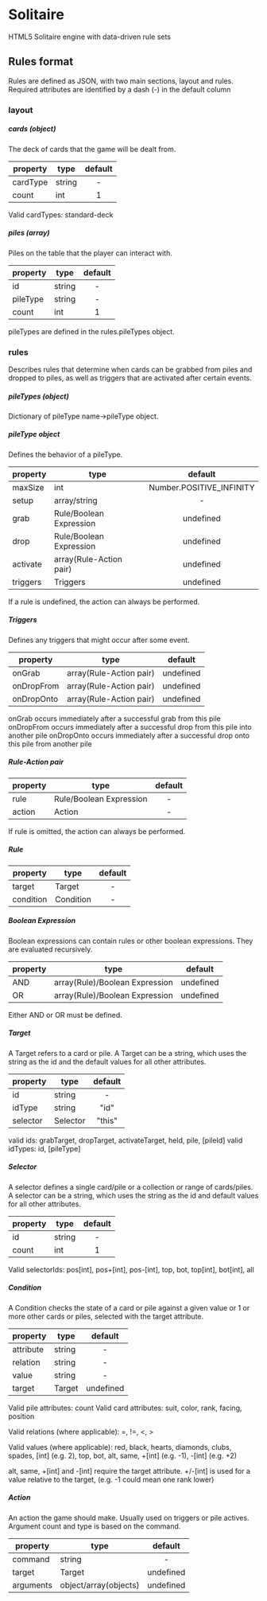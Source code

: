 # Solitaire
HTML5 Solitaire engine with data-driven rule sets


## Rules format
Rules are defined as JSON, with two main sections, layout and rules.
Required attributes are identified by a dash (-) in the default column

### layout

##### cards (object)
The deck of cards that the game will be dealt from.

| property | type   | default |
|----------|--------|:-------:|
| cardType | string |    -    |
| count    | int    |    1    |

Valid cardTypes: standard-deck

##### piles (array)
Piles on the table that the player can interact with.

| property | type   | default |
|----------|--------|:-------:|
| id       | string |    -    |
| pileType | string |    -    |
| count    | int    |    1    |

pileTypes are defined in the rules.pileTypes object.

### rules

Describes rules that determine when cards can be grabbed from piles and dropped
to piles, as well as triggers that are activated after certain events.

##### pileTypes (object)
Dictionary of pileType name->pileType object.

##### pileType object

Defines the behavior of a pileType.

| property | type         |          default         |
|----------|--------------|:------------------------:|
| maxSize  | int          | Number.POSITIVE_INFINITY |
| setup    | array/string |             -            |
| grab     | Rule/Boolean Expression |         undefined        |
| drop     | Rule/Boolean Expression |         undefined        |
| activate | array(Rule-Action pair) |       undefined       |
| triggers | Triggers     |         undefined        |

If a rule is undefined, the action can always be performed.


##### Triggers

Defines any triggers that might occur after some event.

| property   | type        | default |
|------------|-------------|:-------:|
| onGrab     | array(Rule-Action pair) | undefined |
| onDropFrom | array(Rule-Action pair) | undefined |
| onDropOnto | array(Rule-Action pair) | undefined |

onGrab occurs immediately after a successful grab from this pile
onDropFrom occurs immediately after a successful drop from this pile into another pile
onDropOnto occurs immediately after a successful drop onto this pile from another pile

##### Rule-Action pair

| property | type   | default |
|----------|--------|:-------:|
| rule     | Rule/Boolean Expression   |    -    |
| action   | Action                    |    -    |

If rule is omitted, the action can always be performed.

##### Rule

| property  | type      | default |
|-----------|-----------|:-------:|
| target    | Target    |    -    |
| condition | Condition |    -    |

##### Boolean Expression
Boolean expressions can contain rules or other boolean expressions.
They are evaluated recursively.

| property     | type             | default |
|--------------|------------------|:-------:|
| AND          | array(Rule)/Boolean Expression | undefined |
| OR           | array(Rule)/Boolean Expression | undefined |

Either AND or OR must be defined.

##### Target
A Target refers to a card or pile. A Target can be a string, which uses the string
as the id and the default values for all other attributes.

| property | type     | default |
|----------|----------|:-------:|
| id       | string   |    -    |
| idType   | string   |   "id"  |
| selector | Selector |  "this" |

valid ids: grabTarget, dropTarget, activateTarget, held, pile, [pileId]
valid idTypes: id, [pileType]

##### Selector
A selector defines a single card/pile or a collection or range of cards/piles.
A selector can be a string, which uses the string as the id and default values
for all other attributes.

| property | type     | default |
|----------|----------|:-------:|
| id       | string   |    -    |
| count    | int      |    1    |

Valid selectorIds: pos[int], pos+[int], pos-[int], top, bot, top[int], bot[int], all

##### Condition
A Condition checks the state of a card or pile against a given value or 1 or more
other cards or piles, selected with the target attribute.

| property  | type     | default |
|-----------|----------|:-------:|
| attribute | string   |    -    |
| relation  | string   |    -    |
| value     | string   |    -    |
| target    | Target   | undefined |

Valid pile attributes: count
Valid card attributes: suit, color, rank, facing, position

Valid relations (where applicable): =, !=, <, >

Valid values (where applicable): red, black, hearts, diamonds, clubs, spades,
[int] (e.g. 2), top, bot, alt, same, +[int] (e.g. -1), -[int] (e.g. +2)

alt, same, +[int] and -[int] require the target attribute. +/-[int] is used for a value relative to the target, (e.g. -1 could mean one rank lower)


##### Action

An action the game should make. Usually used on triggers or pile actives.
Argument count and type is based on the command.

| property  | type                  | default |
|-----------|-----------------------|:-------:|
| command   | string                |     -     |
| target    | Target                | undefined |
| arguments | object/array(objects) | undefined |
